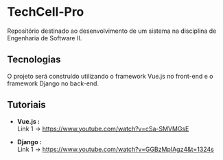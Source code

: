 # __TechCell-Pro__
Repositório destinado ao desenvolvimento de um sistema na disciplina de Engenharia de Software II. 

## __Tecnologias__
O projeto será construído utilizando o framework Vue.js no front-end e o framework Django no back-end.

## Tutoriais

* __Vue.js :__
<br> Link 1 -> https://www.youtube.com/watch?v=cSa-SMVMGsE 

* __Django :__
<br> Link 1 -> https://www.youtube.com/watch?v=GGBzMpIAgz4&t=1324s 
